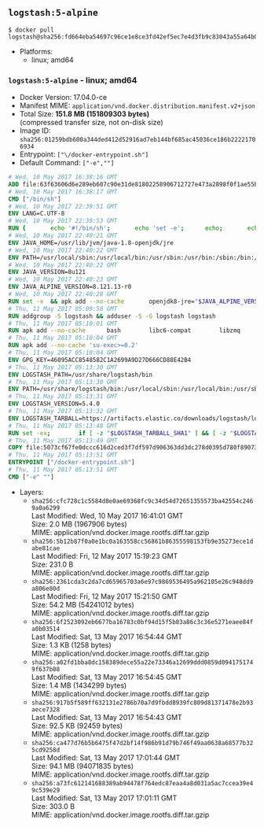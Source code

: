 ## `logstash:5-alpine`

```console
$ docker pull logstash@sha256:fd664eba54697c96ce1e8ce3fd42ef5ec7e4d3fb9c83043a55a64b084ec2c5d9
```

-	Platforms:
	-	linux; amd64

### `logstash:5-alpine` - linux; amd64

-	Docker Version: 17.04.0-ce
-	Manifest MIME: `application/vnd.docker.distribution.manifest.v2+json`
-	Total Size: **151.8 MB (151809303 bytes)**  
	(compressed transfer size, not on-disk size)
-	Image ID: `sha256:01259bdb600a344ded412d52916ad7eb144bf685ac45036ce186b22221706934`
-	Entrypoint: `["\/docker-entrypoint.sh"]`
-	Default Command: `["-e",""]`

```dockerfile
# Wed, 10 May 2017 16:38:16 GMT
ADD file:63f63606d6e289eb607c90e31de81802258906712727e473a2898f0f1ae55bb5 in / 
# Wed, 10 May 2017 16:38:17 GMT
CMD ["/bin/sh"]
# Wed, 10 May 2017 22:39:51 GMT
ENV LANG=C.UTF-8
# Wed, 10 May 2017 22:39:53 GMT
RUN { 		echo '#!/bin/sh'; 		echo 'set -e'; 		echo; 		echo 'dirname "$(dirname "$(readlink -f "$(which javac || which java)")")"'; 	} > /usr/local/bin/docker-java-home 	&& chmod +x /usr/local/bin/docker-java-home
# Wed, 10 May 2017 22:40:21 GMT
ENV JAVA_HOME=/usr/lib/jvm/java-1.8-openjdk/jre
# Wed, 10 May 2017 22:40:22 GMT
ENV PATH=/usr/local/sbin:/usr/local/bin:/usr/sbin:/usr/bin:/sbin:/bin:/usr/lib/jvm/java-1.8-openjdk/jre/bin:/usr/lib/jvm/java-1.8-openjdk/bin
# Wed, 10 May 2017 22:40:22 GMT
ENV JAVA_VERSION=8u121
# Wed, 10 May 2017 22:40:23 GMT
ENV JAVA_ALPINE_VERSION=8.121.13-r0
# Wed, 10 May 2017 22:40:28 GMT
RUN set -x 	&& apk add --no-cache 		openjdk8-jre="$JAVA_ALPINE_VERSION" 	&& [ "$JAVA_HOME" = "$(docker-java-home)" ]
# Thu, 11 May 2017 05:09:58 GMT
RUN addgroup -S logstash && adduser -S -G logstash logstash
# Thu, 11 May 2017 05:10:01 GMT
RUN apk add --no-cache 		bash 		libc6-compat 		libzmq
# Thu, 11 May 2017 05:10:04 GMT
RUN apk add --no-cache 'su-exec>=0.2'
# Thu, 11 May 2017 05:10:04 GMT
ENV GPG_KEY=46095ACC8548582C1A2699A9D27D666CD88E42B4
# Thu, 11 May 2017 05:13:30 GMT
ENV LOGSTASH_PATH=/usr/share/logstash/bin
# Thu, 11 May 2017 05:13:30 GMT
ENV PATH=/usr/share/logstash/bin:/usr/local/sbin:/usr/local/bin:/usr/sbin:/usr/bin:/sbin:/bin:/usr/lib/jvm/java-1.8-openjdk/jre/bin:/usr/lib/jvm/java-1.8-openjdk/bin
# Thu, 11 May 2017 05:13:31 GMT
ENV LOGSTASH_VERSION=5.4.0
# Thu, 11 May 2017 05:13:32 GMT
ENV LOGSTASH_TARBALL=https://artifacts.elastic.co/downloads/logstash/logstash-5.4.0.tar.gz LOGSTASH_TARBALL_ASC=https://artifacts.elastic.co/downloads/logstash/logstash-5.4.0.tar.gz.asc LOGSTASH_TARBALL_SHA1=8ee6b30fb2bd6ab9136f907e5f75224dc17e1ed6
# Thu, 11 May 2017 05:13:48 GMT
RUN set -ex; 		if [ -z "$LOGSTASH_TARBALL_SHA1" ] && [ -z "$LOGSTASH_TARBALL_ASC" ]; then 		echo >&2 'error: have neither a SHA1 _or_ a signature file -- cannot verify download!'; 		exit 1; 	fi; 		apk add --no-cache --virtual .fetch-deps 		ca-certificates 		gnupg 		openssl 		tar 	; 		wget -O logstash.tar.gz "$LOGSTASH_TARBALL"; 		if [ "$LOGSTASH_TARBALL_SHA1" ]; then 		echo "$LOGSTASH_TARBALL_SHA1 *logstash.tar.gz" | sha1sum -c -; 	fi; 		if [ "$LOGSTASH_TARBALL_ASC" ]; then 		wget -O logstash.tar.gz.asc "$LOGSTASH_TARBALL_ASC"; 		export GNUPGHOME="$(mktemp -d)"; 		gpg --keyserver ha.pool.sks-keyservers.net --recv-keys "$GPG_KEY"; 		gpg --batch --verify logstash.tar.gz.asc logstash.tar.gz; 		rm -r "$GNUPGHOME" logstash.tar.gz.asc; 	fi; 		dir="$(dirname "$LOGSTASH_PATH")"; 		mkdir -p "$dir"; 	tar -xf logstash.tar.gz --strip-components=1 -C "$dir"; 	rm logstash.tar.gz; 		apk del .fetch-deps; 		export LS_SETTINGS_DIR="$dir/config"; 	if [ -f "$LS_SETTINGS_DIR/log4j2.properties" ]; then 		cp "$LS_SETTINGS_DIR/log4j2.properties" "$LS_SETTINGS_DIR/log4j2.properties.dist"; 		truncate -s 0 "$LS_SETTINGS_DIR/log4j2.properties"; 	fi; 		for userDir in 		"$dir/config" 		"$dir/data" 	; do 		if [ -d "$userDir" ]; then 			chown -R logstash:logstash "$userDir"; 		fi; 	done; 		logstash --version
# Thu, 11 May 2017 05:13:49 GMT
COPY file:5073cf67fe0dccc616d2ced3f7df597d906363dd3dc278d0395d780f89073ce8 in / 
# Thu, 11 May 2017 05:13:51 GMT
ENTRYPOINT ["/docker-entrypoint.sh"]
# Thu, 11 May 2017 05:13:51 GMT
CMD ["-e" ""]
```

-	Layers:
	-	`sha256:cfc728c1c5584d8e0ae69368fc9c34d54d72651355573ba42554c2469a0a6299`  
		Last Modified: Wed, 10 May 2017 16:41:01 GMT  
		Size: 2.0 MB (1967906 bytes)  
		MIME: application/vnd.docker.image.rootfs.diff.tar.gzip
	-	`sha256:5b12b87f0a0e1bc0a163558cc56861b86355598153fb9e35273ece1dabe81cae`  
		Last Modified: Fri, 12 May 2017 15:19:23 GMT  
		Size: 231.0 B  
		MIME: application/vnd.docker.image.rootfs.diff.tar.gzip
	-	`sha256:2361cda3c2da7cd65965703a6e97c9869536495a962105e26c948dd9a806e80d`  
		Last Modified: Fri, 12 May 2017 15:21:50 GMT  
		Size: 54.2 MB (54241012 bytes)  
		MIME: application/vnd.docker.image.rootfs.diff.tar.gzip
	-	`sha256:6f2523092eb6677ba16783c0bf94d15f5b83a86c3c36e5271eaee84fa0b03514`  
		Last Modified: Sat, 13 May 2017 16:54:44 GMT  
		Size: 1.3 KB (1258 bytes)  
		MIME: application/vnd.docker.image.rootfs.diff.tar.gzip
	-	`sha256:a02fd1bba8dc158389dece55a22e73346a12699ddd0859d0941751749f637b08`  
		Last Modified: Sat, 13 May 2017 16:54:45 GMT  
		Size: 1.4 MB (1434299 bytes)  
		MIME: application/vnd.docker.image.rootfs.diff.tar.gzip
	-	`sha256:917b5f589ff632131e2786b70a7d9fbdd8939fc809d81371478e2b93aece7328`  
		Last Modified: Sat, 13 May 2017 16:54:43 GMT  
		Size: 92.5 KB (92459 bytes)  
		MIME: application/vnd.docker.image.rootfs.diff.tar.gzip
	-	`sha256:ca477d76b5b6475f47d2bf14f986b91d79b746f49aa0638a68577b325cd9258d`  
		Last Modified: Sat, 13 May 2017 17:01:44 GMT  
		Size: 94.1 MB (94071835 bytes)  
		MIME: application/vnd.docker.image.rootfs.diff.tar.gzip
	-	`sha256:a73fc612141688389ab94478f764edc87eaa4a8d031a5ac7ccea39e49c539e29`  
		Last Modified: Sat, 13 May 2017 17:01:11 GMT  
		Size: 303.0 B  
		MIME: application/vnd.docker.image.rootfs.diff.tar.gzip
